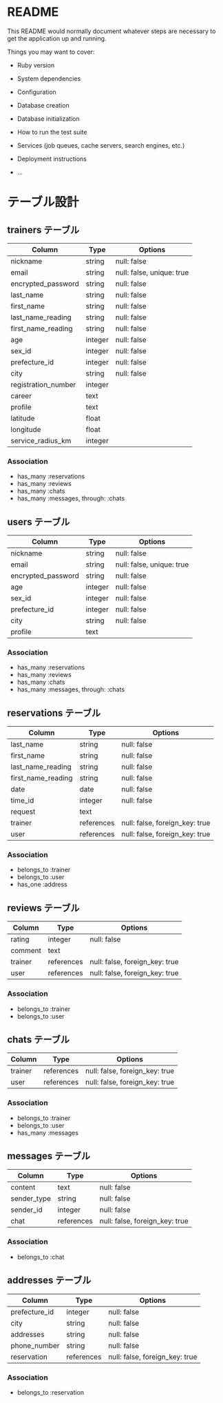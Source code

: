 # README

This README would normally document whatever steps are necessary to get the
application up and running.

Things you may want to cover:

* Ruby version

* System dependencies

* Configuration

* Database creation

* Database initialization

* How to run the test suite

* Services (job queues, cache servers, search engines, etc.)

* Deployment instructions

* ...

# テーブル設計

## trainers テーブル

| Column               | Type   | Options                   |
| -------------------- | ------ | ------------------------- |
| nickname             | string | null: false               |
| email                | string | null: false, unique: true |
| encrypted_password   | string | null: false               |
| last_name            | string | null: false               |
| first_name           | string | null: false               |
| last_name_reading    | string | null: false               |
| first_name_reading   | string | null: false               |
| age                  | integer| null: false               |
| sex_id               | integer| null: false               |
| prefecture_id        | integer| null: false               |
| city                 | string | null: false               |
| registration_number  | integer|                           |
| career               | text   |                           |
| profile              | text   |                           |
| latitude             | float  |                           |
| longitude            | float  |                           |
| service_radius_km    | integer|                           |

### Association

- has_many :reservations
- has_many :reviews
- has_many :chats
- has_many :messages, through: :chats

## users テーブル

| Column               | Type   | Options                   |
| -------------------- | ------ | ------------------------- |
| nickname             | string | null: false               |
| email                | string | null: false, unique: true |
| encrypted_password   | string | null: false               |
| age                  | integer| null: false               |
| sex_id               | integer| null: false               |
| prefecture_id        | integer| null: false               |
| city                 | string | null: false               |
| profile              | text   |                           |

### Association

- has_many :reservations
- has_many :reviews
- has_many :chats
- has_many :messages, through: :chats

## reservations テーブル

| Column               | Type       | Options                        |
| -------------------- | ---------- | ------------------------------ |
| last_name            | string     | null: false                    |
| first_name           | string     | null: false                    |
| last_name_reading    | string     | null: false                    |
| first_name_reading   | string     | null: false                    |
| date                 | date       | null: false                    |
| time_id              | integer    | null: false                    |
| request              | text       |                                |
| trainer              | references | null: false, foreign_key: true |
| user                 | references | null: false, foreign_key: true |

### Association

- belongs_to :trainer
- belongs_to :user
- has_one :address

## reviews テーブル

| Column   | Type       | Options                        |
| -------- | ---------- | ------------------------------ |
| rating   | integer    | null: false                    |
| comment  | text       |                                |
| trainer  | references | null: false, foreign_key: true |
| user     | references | null: false, foreign_key: true |

### Association

- belongs_to :trainer
- belongs_to :user

## chats テーブル

| Column    | Type       | Options                        |
| --------- | ---------- | ------------------------------ |
| trainer   | references | null: false, foreign_key: true |
| user      | references | null: false, foreign_key: true |

### Association

- belongs_to :trainer
- belongs_to :user
- has_many :messages

## messages テーブル

| Column      | Type       | Options                        |
| ----------- | ---------- | ------------------------------ |
| content     | text       | null: false                    |
| sender_type | string     | null: false                    |
| sender_id   | integer    | null: false                    |
| chat        | references | null: false, foreign_key: true |

### Association

- belongs_to :chat

## addresses テーブル

| Column          | Type       | Options                        |
| --------------- | ---------- | ------------------------------ |
| prefecture_id   | integer    | null: false                    |
| city            | string     | null: false                    |
| addresses       | string     | null: false                    |
| phone_number    | string     | null: false                    |
| reservation     | references | null: false, foreign_key: true |

### Association

- belongs_to :reservation
